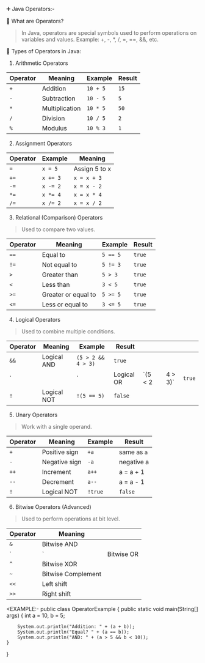 ➕ Java Operators:-

📌 What are Operators?
>In Java, operators are special symbols used to perform operations on variables and values.
>Example: +, -, *, /, =, ==, &&, etc.

🧠 Types of Operators in Java:
1. Arithmetic Operators

| Operator | Meaning        | Example  | Result |
| -------- | -------------- | -------- | ------ |
| `+`      | Addition       | `10 + 5` | `15`   |
| `-`      | Subtraction    | `10 - 5` | `5`    |
| `*`      | Multiplication | `10 * 5` | `50`   |
| `/`      | Division       | `10 / 5` | `2`    |
| `%`      | Modulus        | `10 % 3` | `1`    |


2. Assignment Operators

| Operator | Example  | Meaning       |
| -------- | -------- | ------------- |
| `=`      | `x = 5`  | Assign 5 to x |
| `+=`     | `x += 3` | `x = x + 3`   |
| `-=`     | `x -= 2` | `x = x - 2`   |
| `*=`     | `x *= 4` | `x = x * 4`   |
| `/=`     | `x /= 2` | `x = x / 2`   |


3. Relational (Comparison) Operators
>Used to compare two values.

| Operator | Meaning             | Example  | Result |
| -------- | ------------------- | -------- | ------ |
| `==`     | Equal to            | `5 == 5` | `true` |
| `!=`     | Not equal to        | `5 != 3` | `true` |
| `>`      | Greater than        | `5 > 3`  | `true` |
| `<`      | Less than           | `3 < 5`  | `true` |
| `>=`     | Greater or equal to | `5 >= 5` | `true` |
| `<=`     | Less or equal to    | `3 <= 5` | `true` |


4. Logical Operators
>Used to combine multiple conditions.

| Operator | Meaning     | Example            | Result     |          |   |          |        |
| -------- | ----------- | ------------------ | ---------- | -------- | - | -------- | ------ |
| `&&`     | Logical AND | `(5 > 2 && 4 > 3)` | `true`     |          |   |          |        |
| \`       |             | \`                 | Logical OR | \`(5 < 2 |   | 4 > 3)\` | `true` |
| `!`      | Logical NOT | `!(5 == 5)`        | `false`    |          |   |          |        |


5. Unary Operators
>Work with a single operand.

| Operator | Meaning       | Example | Result      |
| -------- | ------------- | ------- | ----------- |
| `+`      | Positive sign | `+a`    | same as `a` |
| `-`      | Negative sign | `-a`    | negative a  |
| `++`     | Increment     | `a++`   | a = a + 1   |
| `--`     | Decrement     | `a--`   | a = a - 1   |
| `!`      | Logical NOT   | `!true` | `false`     |


6. Bitwise Operators (Advanced)
>Used to perform operations at bit level.

| Operator | Meaning            |            |
| -------- | ------------------ | ---------- |
| `&`      | Bitwise AND        |            |
| \`       | \`                 | Bitwise OR |
| `^`      | Bitwise XOR        |            |
| `~`      | Bitwise Complement |            |
| `<<`     | Left shift         |            |
| `>>`     | Right shift        |            |


<EXAMPLE:-
public class OperatorExample {
    public static void main(String[] args) {
        int a = 10, b = 5;

        System.out.println("Addition: " + (a + b));
        System.out.println("Equal? " + (a == b));
        System.out.println("AND: " + (a > 5 && b < 10));
    }
}
